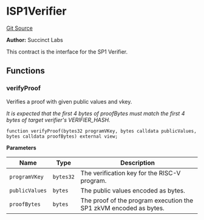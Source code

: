 # ISP1Verifier
[Git Source](https://github.com/agglayer/agglayer-contracts/blob/112a010b7c8b14335e5fe1a9bffc11bd2459df05/contracts/v2/interfaces/ISP1Verifier.sol)

**Author:**
Succinct Labs

This contract is the interface for the SP1 Verifier.


## Functions
### verifyProof

Verifies a proof with given public values and vkey.

*It is expected that the first 4 bytes of proofBytes must match the first 4 bytes of
target verifier's VERIFIER_HASH.*


```solidity
function verifyProof(bytes32 programVKey, bytes calldata publicValues, bytes calldata proofBytes) external view;
```
**Parameters**

|Name|Type|Description|
|----|----|-----------|
|`programVKey`|`bytes32`|The verification key for the RISC-V program.|
|`publicValues`|`bytes`|The public values encoded as bytes.|
|`proofBytes`|`bytes`|The proof of the program execution the SP1 zkVM encoded as bytes.|


